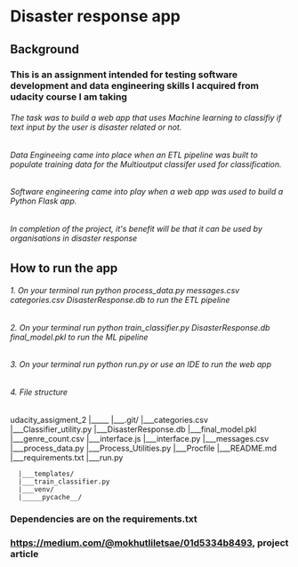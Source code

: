 # Disaster response app

## Background 

### This is an assignment intended for testing software development and data engineering skills I acquired from udacity course I am taking

###### The task was to build a web app that uses Machine learning to classifiy if text input by the user is disaster related or not. 
###### Data Engineeing came into place when an ETL pipeline was built to populate training data for the Multioutput classifer used for classification. 
###### Software engineering came into play when a web app was used to build a Python Flask app.
###### In completion of the project, it's benefit will be that it can be used by organisations in disaster response

## How to run the app
###### 1. On your terminal run python process_data.py messages.csv categories.csv DisasterResponse.db to run the ETL pipeline
###### 2. On your terminal run python train_classifier.py DisasterResponse.db final_model.pkl to run the ML pipeline
###### 3. On your terminal run python run.py or use an IDE to run the web app
###### 4. File structure

 udacity_assigment_2
 |_____
      |___.git/
      |___categories.csv
      |___Classifier_utility.py
      |___DisasterResponse.db
      |___final_model.pkl
      |___genre_count.csv
      |___interface.js
      |___interface.py
      |___messages.csv
      |___process_data.py
      |___Process_Utilities.py
      |___Procfile
      |___README.md
      |___requirements.txt
      |___run.py

      |___templates/
      |___train_classifier.py
      |___venv/
      |_____pycache__/

### Dependencies are on the requirements.txt
### https://medium.com/@mokhutliletsae/01d5334b8493, project article
